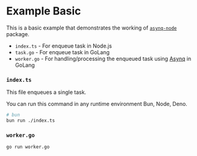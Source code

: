# Example Basic

This is a basic example that demonstrates the working of [`asynq-node`](https://www.npmjs.com/package/asynq-node) package.

- `index.ts` - For enqueue task in Node.js
- `task.go` - For enqueue task in GoLang
- `worker.go` - For handling/processing the enqueued task using [Asynq](https://github.com/hibiken/asynq) in GoLang

### `index.ts`

This file enqueues a single task.

You can run this command in any runtime environment Bun, Node, Deno.

```bash
# bun
bun run ./index.ts
```

### `worker.go`

```bash
go run worker.go
```
